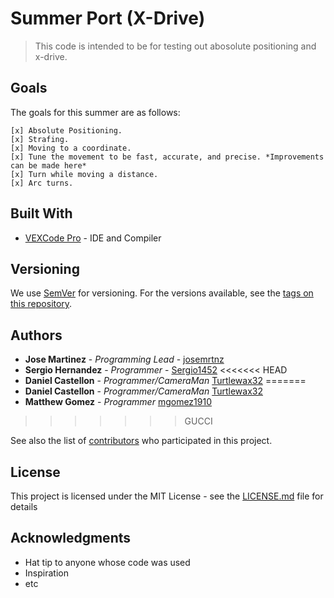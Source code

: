 # Summer Port (X-Drive)

>This code is intended to be for testing out abosolute positioning and x-drive.

## Goals

The goals for this summer are as follows:

```
[x] Absolute Positioning.
[x] Strafing.
[x] Moving to a coordinate.
[x] Tune the movement to be fast, accurate, and precise. *Improvements can be made here*
[x] Turn while moving a distance.
[x] Arc turns.
```

## Built With

* [VEXCode Pro](https://link.vex.com/vexcode-v5text-windows) - IDE and Compiler

## Versioning

We use [SemVer](http://semver.org/) for versioning. For the versions available, see the [tags on this repository](https://github.com/your/project/tags). 

## Authors

* **Jose Martinez** - *Programming Lead* - [josemrtnz](https://github.com/josemrtnz)
* **Sergio Hernandez** - *Programmer* - [Sergio1452](https://github.com/Sergio1452)
<<<<<<< HEAD
* **Daniel Castellon** - *Programmer/CameraMan* [Turtlewax32](https://github.com/Turtlewax32)
=======
* **Daniel Castellon** - *Programmer/CameraMan* [Turtlewax32](https://github.com/mgomez1910)
* **Matthew Gomez** - *Programmer* [mgomez1910](https://github.com/Turtlewax32)
>>>>>>> GUCCI

See also the list of [contributors](https://github.com/josemrtnz/SummerPort/graphs/contributors) who participated in this project.

## License

This project is licensed under the MIT License - see the [LICENSE.md](LICENSE.md) file for details

## Acknowledgments

* Hat tip to anyone whose code was used
* Inspiration
* etc

